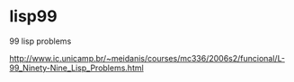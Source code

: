 # lisp99
99 lisp problems

http://www.ic.unicamp.br/~meidanis/courses/mc336/2006s2/funcional/L-99_Ninety-Nine_Lisp_Problems.html
